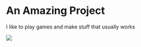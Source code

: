 # An Amazing Project

I like to play games and make stuff that usually works

[<img src="https://discordapp.com/api/guilds/186978265557237762/widget.png?style=banner4">](https://discord.gg/xw624a8)